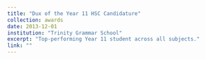 ```yaml
---
title: "Dux of the Year 11 HSC Candidature"
collection: awards
date: 2013-12-01
institution: "Trinity Grammar School"
excerpt: "Top-performing Year 11 student across all subjects."
link: ""
---
```

